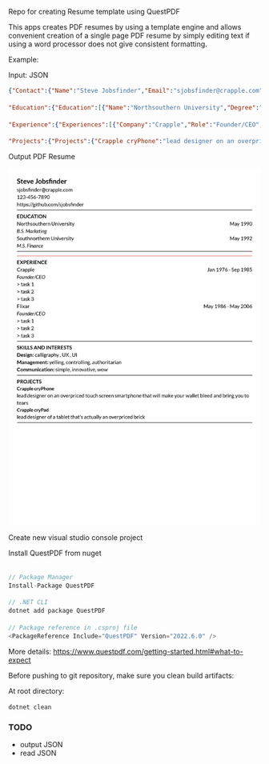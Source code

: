 Repo for creating Resume template using QuestPDF

This apps creates PDF resumes by using a template engine and  allows convenient creation of a single page PDF resume by simply editing text if using a word processor does not give consistent formatting.

Example:

Input: JSON
``` json
{"Contact":{"Name":"Steve Jobsfinder","Email":"sjobsfinder@crapple.com","Phone":"123-456-7890","Linkedin":"https://linkedin.com/in/steve-jobsfinder","Github":"https://github.com/sjobsfinder"},

"Education":{"Education":[{"Name":"Northsouthern University","Degree":"B.S. Marketing","GraduationDate":"May 1990"},{"Name":"Southnorthern University","Degree":"M.S. Finance","GraduationDate":"May 1992"}]},

"Experience":{"Experiences":[{"Company":"Crapple","Role":"Founder/CEO","StartDate":"Jan 1976","EndDate":"Sep 1985","Tasks":["task 1","task 2","task 3"]},{"Company":"Flixar","Role":"Founder/CEO","StartDate":"May 1986","EndDate":"May 2006","Tasks":["task 1","task 2","task 3"]}]},"Skills":{"Skills":{"Design":"calligraphy , UX , UI","Management":"yelling, controlling, ","Communication":"simple, innovative, wow"}},

"Projects":{"Projects":{"Crapple cryPhone":"lead designer on an overpriced touch screen smartphone that will make your wallet bleed and bring you to tears","Crapple cryPad":"lead designer of a tablet that\u0027s actually an overpriced brick"}}}
```

Output PDF Resume

![Resume example](resume.example1.jpg)

Create new visual studio console project 

Install QuestPDF from nuget

```cs

// Package Manager
Install-Package QuestPDF

// .NET CLI
dotnet add package QuestPDF

// Package reference in .csproj file
<PackageReference Include="QuestPDF" Version="2022.6.0" />
```

More details: https://www.questpdf.com/getting-started.html#what-to-expect

Before pushing to git repository, make sure you clean build artifacts:

At root directory:

`dotnet clean`


### TODO
- output JSON
- read JSON